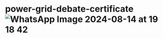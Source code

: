 # power-grid-debate-certificate![WhatsApp Image 2024-08-14 at 19 18 42](https://github.com/user-attachments/assets/2ba499b6-2ad7-40bc-9972-9477c9a6d3dc)
